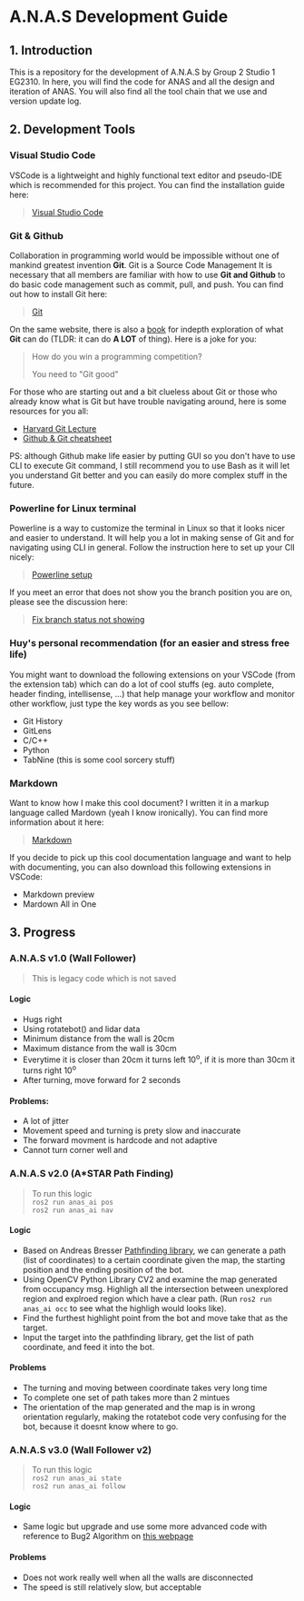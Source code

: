 # A.N.A.S Development Guide
## 1. Introduction

This is a repository for the development of A.N.A.S by Group 2 Studio 1 EG2310. In here, you will find the code for ANAS and all the design and iteration of ANAS. You will also find all the tool chain that we use and version update log.

## 2. Development Tools
### Visual Studio Code
VSCode is a lightweight and highly functional text editor and pseudo-IDE which is recommended for this project. You can find the installation guide here:
> [Visual Studio Code](https://code.visualstudio.com/)
### Git & Github
Collaboration in programming world would be impossible without one of mankind greatest invention **Git**. Git is a Source Code Management
It is necessary that all members are familiar with how to use **Git and Github** to do basic code management such as commit, pull, and push. You can find out how to install Git here:
> [Git](https://git-scm.com/)

On the same website, there is also a [book](https://git-scm.com/book/en/v2) for indepth exploration of what **Git** can do (TLDR: it can do **A LOT** of thing). Here is a joke for you: 
> How do you win a programming competition?
>  
> You need to "Git good"

For those who are starting out and a bit clueless about Git or those who already know what is Git but have trouble navigating around, here is some resources for you all:
* [Harvard Git Lecture](https://cs50.harvard.edu/web/2020/weeks/1/) 
* [Github & Git cheatsheet](https://education.github.com/git-cheat-sheet-education.pdf)

PS: although Github make life easier by putting GUI so you don't have to use CLI to execute Git command, I still recommend you to use Bash as it will let you understand Git better and you can easily do more complex stuff in the future.

### Powerline for Linux terminal
Powerline is a way to customize the terminal in Linux so that it looks nicer and easier to understand. It will help you a lot in making sense of Git and for navigating using CLI in general. Follow the instruction here to set up your ClI nicely:
> [Powerline setup](https://www.ricalo.com/blog/install-powerline-ubuntu/#install-powerline)

If you meet an error that does not show you the branch position you are on, please see the discussion here:
> [Fix branch status not showing](https://github.com/powerline/powerline/issues/186#issuecomment-247810572)

### Huy's personal recommendation (for an easier and stress free life)
You might want to download the following extensions on your VSCode (from the extension tab) which can do a lot of cool stuffs (eg. auto complete, header finding, intellisense, ...) that help manage your workflow and monitor other workflow, just type the key words as you see bellow:
* Git History
* GitLens
* C/C++
* Python
* TabNine (this is some cool sorcery stuff)
  
### Markdown
Want to know how I make this cool document? I written it in a markup language called Mardown (yeah I know ironically). You can find more information about it here:
> [Markdown](https://www.markdownguide.org/)

If you decide to pick up this cool documentation language and want to help with documenting, you can also download this following extensions in VSCode:
* Markdown preview
* Mardown All in One

## 3. Progress
### A.N.A.S  v1.0 (Wall Follower)
> This is legacy code which is not saved
#### Logic
* Hugs right 
* Using rotatebot() and lidar data
* Minimum distance from the wall is 20cm
* Maximum distance from the wall is 30cm
* Everytime it is closer than 20cm it turns left 10<sup>o</sup>, if it is more than 30cm it turns right 10<sup>o</sup>
* After turning, move forward for 2 seconds
#### Problems:
* A lot of jitter
* Movement speed and turning is prety slow and inaccurate
* The forward movment is hardcode and not adaptive
* Cannot turn corner well and
### A.N.A.S  v2.0 (A*STAR Path Finding)
> To run this logic   
> `ros2 run anas_ai pos`  
> `ros2 run anas_ai nav`
#### Logic
* Based on Andreas Bresser [Pathfinding library](https://pypi.org/project/pathfinding/), we can generate a path (list of coordinates) to a certain coordinate given the map, the starting position and the ending position of the bot.  
* Using OpenCV Python Library CV2 and examine the map generated from occupancy msg. Highligh all the intersection between unexplored region and explroed region which have a clear path. (Run `ros2 run anas_ai occ` to see what the highligh would looks like).
* Find the furthest highlight point from the bot and move take that as the target.
* Input the target into the pathfinding library, get the list of path coordinate, and feed it into the bot.
#### Problems
* The turning and moving between coordinate takes very long time
* To complete one set of path takes more than 2 mintues
* The orientation of the map generated and the map is in wrong orientation regularly, making the rotatebot code very confusing for the bot, because it doesnt know where to go.

### A.N.A.S  v3.0 (Wall Follower v2)
> To run this logic   
> `ros2 run anas_ai state`  
> `ros2 run anas_ai follow`
#### Logic
* Same logic but upgrade and use some more advanced code with reference to Bug2 Algorithm on [this webpage](https://automaticaddison.com/the-bug2-algorithm-for-robot-motion-planning/)
#### Problems
* Does not work really well when all the walls are disconnected
* The speed is still relatively slow, but acceptable





